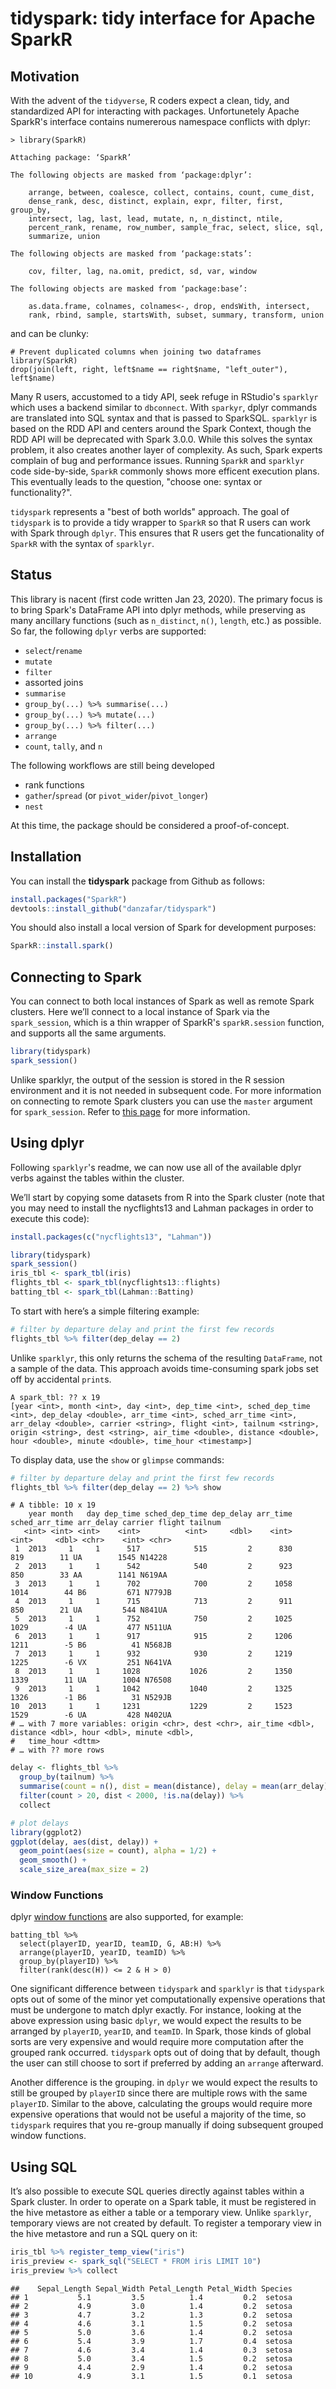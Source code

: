 tidyspark: tidy interface for Apache SparkR
================

## Motivation
With the advent of the `tidyverse`, R coders expect a clean, tidy,
and standardized API for interacting with packages. Unfortunetely Apache SparkR's
interface contains numererous namespace conflicts with dplyr:

```
> library(SparkR)

Attaching package: ‘SparkR’

The following objects are masked from ‘package:dplyr’:

    arrange, between, coalesce, collect, contains, count, cume_dist,
    dense_rank, desc, distinct, explain, expr, filter, first, group_by,
    intersect, lag, last, lead, mutate, n, n_distinct, ntile,
    percent_rank, rename, row_number, sample_frac, select, slice, sql,
    summarize, union

The following objects are masked from ‘package:stats’:

    cov, filter, lag, na.omit, predict, sd, var, window

The following objects are masked from ‘package:base’:

    as.data.frame, colnames, colnames<-, drop, endsWith, intersect,
    rank, rbind, sample, startsWith, subset, summary, transform, union
```

and can be clunky:

```
# Prevent duplicated columns when joining two dataframes
library(SparkR)
drop(join(left, right, left$name == right$name, "left_outer"), left$name)
```

Many R users, accustomed to a tidy API, seek refuge in RStudio's `sparklyr` which
uses a backend similar to `dbconnect`. With `sparkyr`, dplyr commands are translated into SQL
syntax and that is passed to SparkSQL. `sparklyr` is based on the RDD API and centers around the
Spark Context, though the RDD API will be deprecated with Spark 3.0.0. While this solves the syntax 
problem, it also creates another layer of complexity. As such, Spark experts complain of bug 
and performance issues. Running `SparkR` and `sparklyr` code side-by-side, `SparkR` commonly shows 
more efficent execution plans. This eventually leads to the question, "choose one: syntax or functionality?".

`tidyspark` represents a "best of both worlds" approach. The goal of `tidyspark` is to provide a
tidy wrapper to `SparkR` so that R users can work with Spark through `dplyr`. This ensures that
R users get the funcationality of `SparkR` with the syntax of `sparklyr`.

## Status
This library is nacent (first code written Jan 23, 2020). The primary focus is to bring Spark's DataFrame API into dplyr methods, while preserving as many ancillary functions (such as `n_distinct`, `n()`, `length`, etc.) as possible. So far, the following `dplyr` verbs are supported:

- `select`/`rename`
- `mutate`
- `filter`
- assorted joins
- `summarise`
- `group_by(...) %>% summarise(...)`
- `group_by(...) %>% mutate(...)`
- `group_by(...) %>% filter(...)`
- `arrange`
- `count`, `tally`, and `n`

The following workflows are still being developed
- rank functions
- `gather`/`spread` (or `pivot_wider`/`pivot_longer`)
- `nest`

At this time, the package should be considered a proof-of-concept.

## Installation

You can install the **tidyspark** package from
Github as follows:

``` r
install.packages("SparkR")
devtools::install_github("danzafar/tidyspark")
```

You should also install a local version of Spark for development
purposes:

``` r
SparkR::install.spark()
```

## Connecting to Spark

You can connect to both local instances of Spark as well as remote Spark
clusters. Here we’ll connect to a local instance of Spark via the
`spark_session`, which is a thin wrapper of SparkR's `sparkR.session`
function, and supports all the same arguments.

``` r
library(tidyspark)
spark_session()
```

Unlike sparklyr, the output of the session is stored in the R session environment 
and it is not needed in subsequent code. For more information on connecting to remote 
Spark clusters you can use the `master` argument for `spark_session`. Refer to 
[this page](https://spark.apache.org/docs/latest/submitting-applications.html#master-urls)
for more information.

## Using dplyr

Following `sparklyr`'s readme, we can now use all of the available dplyr verbs against the tables
within the cluster.

We’ll start by copying some datasets from R into the Spark cluster (note
that you may need to install the nycflights13 and Lahman packages in
order to execute this code):

``` r
install.packages(c("nycflights13", "Lahman"))
```

``` r
library(tidyspark)
spark_session()
iris_tbl <- spark_tbl(iris)
flights_tbl <- spark_tbl(nycflights13::flights)
batting_tbl <- spark_tbl(Lahman::Batting)
```

To start with here’s a simple filtering example:

``` r
# filter by departure delay and print the first few records
flights_tbl %>% filter(dep_delay == 2)
```
Unlike `sparklyr`, this only returns the schema of the resulting `DataFrame`, not a sample of
the data. This approach avoids time-consuming spark jobs set off by accidental `print`s.

    A spark_tbl: ?? x 19
    [year <int>, month <int>, day <int>, dep_time <int>, sched_dep_time <int>, dep_delay <double>, arr_time <int>, sched_arr_time <int>, arr_delay <double>, carrier <string>, flight <int>, tailnum <string>, origin <string>, dest <string>, air_time <double>, distance <double>, hour <double>, minute <double>, time_hour <timestamp>]
    
To display data, use the `show` or `glimpse` commands:
``` r
# filter by departure delay and print the first few records
flights_tbl %>% filter(dep_delay == 2) %>% show
```

    # A tibble: 10 x 19
        year month   day dep_time sched_dep_time dep_delay arr_time sched_arr_time arr_delay carrier flight tailnum
       <int> <int> <int>    <int>          <int>     <dbl>    <int>          <int>     <dbl> <chr>    <int> <chr>  
     1  2013     1     1      517            515         2      830            819        11 UA        1545 N14228 
     2  2013     1     1      542            540         2      923            850        33 AA        1141 N619AA 
     3  2013     1     1      702            700         2     1058           1014        44 B6         671 N779JB 
     4  2013     1     1      715            713         2      911            850        21 UA         544 N841UA 
     5  2013     1     1      752            750         2     1025           1029        -4 UA         477 N511UA 
     6  2013     1     1      917            915         2     1206           1211        -5 B6          41 N568JB 
     7  2013     1     1      932            930         2     1219           1225        -6 VX         251 N641VA 
     8  2013     1     1     1028           1026         2     1350           1339        11 UA        1004 N76508 
     9  2013     1     1     1042           1040         2     1325           1326        -1 B6          31 N529JB 
    10  2013     1     1     1231           1229         2     1523           1529        -6 UA         428 N402UA 
    # … with 7 more variables: origin <chr>, dest <chr>, air_time <dbl>, distance <dbl>, hour <dbl>, minute <dbl>,
    #   time_hour <dttm>
    # … with ?? more rows
    
``` r
delay <- flights_tbl %>% 
  group_by(tailnum) %>%
  summarise(count = n(), dist = mean(distance), delay = mean(arr_delay)) %>%
  filter(count > 20, dist < 2000, !is.na(delay)) %>%
  collect

# plot delays
library(ggplot2)
ggplot(delay, aes(dist, delay)) +
  geom_point(aes(size = count), alpha = 1/2) +
  geom_smooth() +
  scale_size_area(max_size = 2)
```

### Window Functions

dplyr [window functions](https://CRAN.R-project.org/package=dplyr) are also supported, for example:

```{r dplyr-window}
batting_tbl %>%
  select(playerID, yearID, teamID, G, AB:H) %>%
  arrange(playerID, yearID, teamID) %>%
  group_by(playerID) %>%
  filter(rank(desc(H)) <= 2 & H > 0)
```

One significant difference between `tidyspark` and `sparklyr` is that `tidyspark` opts out of some of the minor yet computationally expensive operations that must be undergone to match dplyr exactly. For instance, looking at the above expression using basic `dplyr`, we would expect the results to be arranged by `playerID`, `yearID`, and `teamID`. In Spark, those kinds of global sorts are very expensive and would require more computation after the grouped rank occurred. `tidyspark` opts out of doing that by default, though the user can still choose to sort if preferred by adding an `arrange` afterward.

Another difference is the grouping. in `dplyr` we would expect the results to still be grouped by `playerID` since there are multiple rows with the same `playerID`. Similar to the above, calculating the groups would require more expensive operations that would not be useful a majority of the time, so `tidyspark` requires that you re-group manually if doing subsequent grouped window functions.
    
    
## Using SQL

It’s also possible to execute SQL queries directly against tables within
a Spark cluster. In order to operate on a Spark table, it must be registered
in the hive metastore as either a table or a temporary view. Unlike `sparklyr`, 
temporary views are not created by default. To register a temporary view in the 
hive metastore and run a SQL query on it:

``` r
iris_tbl %>% register_temp_view("iris")
iris_preview <- spark_sql("SELECT * FROM iris LIMIT 10")
iris_preview %>% collect
```

    ##    Sepal_Length Sepal_Width Petal_Length Petal_Width Species
    ## 1           5.1         3.5          1.4         0.2  setosa
    ## 2           4.9         3.0          1.4         0.2  setosa
    ## 3           4.7         3.2          1.3         0.2  setosa
    ## 4           4.6         3.1          1.5         0.2  setosa
    ## 5           5.0         3.6          1.4         0.2  setosa
    ## 6           5.4         3.9          1.7         0.4  setosa
    ## 7           4.6         3.4          1.4         0.3  setosa
    ## 8           5.0         3.4          1.5         0.2  setosa
    ## 9           4.4         2.9          1.4         0.2  setosa
    ## 10          4.9         3.1          1.5         0.1  setosa
